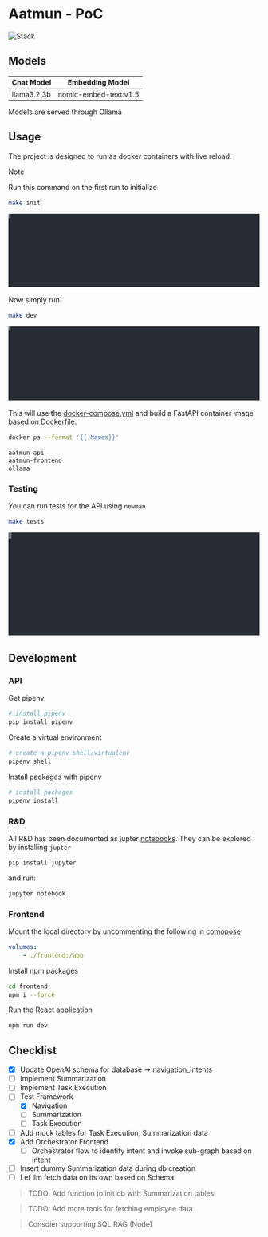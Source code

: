 # Aatmun - PoC

![Stack](https://skillicons.dev/icons?i=ubuntu,bash,py)


## Models

| Chat Model  | Embedding Model       |
|-------------|-----------------------|
| llama3.2:3b | nomic-embed-text:v1.5 |

Models are served through Ollama 

## Usage

The project is designed to run as docker containers with live reload.

> [!NOTE]
> Run this command on the first run to initialize


```bash
make init
```

![Init command](./static/images/init.svg)


Now simply run

```bash
make dev
```

![Dev command](./static/images/dev.svg)


This will use the [docker-compose.yml](./docker-compose.yml) and build a FastAPI container image based on [Dockerfile](./Dockerfile).

```bash
docker ps --format '{{.Names}}'
```

```
aatmun-api
aatmun-frontend
ollama
```

### Testing

You can run tests for the API using `newman`

```bash
make tests
```

![Test command](./static/images/test.svg)


## Development

### API

Get pipenv

```bash
# install pipenv
pip install pipenv
```

Create a virtual environment

```bash
# create a pipenv shell/virtualenv
pipenv shell
```

Install packages with pipenv
```bash
# install packages
pipenv install
```

### R&D
All R&D has been documented as jupter [notebooks](./notebooks/). They can be explored by installing `jupter`

```bash
pip install jupyter
```

and run:

```bash
jupyter notebook
```

### Frontend
Mount the local directory by uncommenting the following in [comopose](./docker-compose.yml)

```yml
volumes:
    - ./frontend:/app
```

Install npm packages

```bash
cd frontend 
npm i --force
```

Run the React application

```bash
npm run dev
```

## Checklist
- [x] Update OpenAI schema for database -> navigation_intents
- [ ] Implement Summarization
- [ ] Implement Task Execution
- [ ] Test Framework
    - [x] Navigation
    - [ ] Summarization
    - [ ] Task Execution
- [ ] Add mock tables for Task Execution, Summarization data
- [x] Add Orchestrator Frontend
    - [ ] Orchestrator flow to identify intent and invoke sub-graph based on intent
- [ ] Insert dummy Summarization data during db creation
- [ ] Let llm fetch data on its own based on Schema

> TODO: Add function to init db with Summarization tables

> TODO: Add more tools for fetching employee data

> Consdier supporting SQL RAG (Node)
